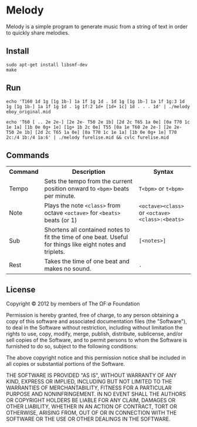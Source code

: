 # Melody

Melody is a simple program to generate music from a string of text in order to quickly share melodies.

## Install

    sudo apt-get install libsmf-dev
    make

## Run

    echo 'T160 1d 1g [1g 1b-] 1a 1f 1g 1d . 1d 1g [1g 1b-] 1a 1f 1g:3 1d 1g [1g 1b-] 1a 1f 1g 1d . 1g 1f:2 1d+ [1d+ 1c] 1d . . . 1d' | ./melody eboy_original.mid

    echo 'T60 [ .. 2e 2e-] [2e 2e- T50 2e 1b] [2d 2c T65 1a 0e] [0a T70 1c 1e 1a] [1b 0e 0g+ 1e] [1g+ 1b 2c 0e] T55 [0a 1e T60 2e 2e-] [2e 2e- T50 2e 1b] [2d 2c T65 1a 0e] [0a T70 1c 1e 1a] [1b 0e 0g+ 1e] T70 2c:/4 1b:/4 1a:6' | ./melody furelise.mid && cvlc furelise.mid

## Commands

<table>
	<tr>
		<th>Command</td>
		<th>Description</th>
		<th>Syntax</th>
	</tr>
	<tr>
		<td>Tempo</td>
		<td>Sets the tempo from the current position onward to <code>&lt;bpm&gt;</code> beats per minute.</td>
		<td><code>T&lt;bpm&gt;</code> or <code>t&lt;bpm&gt;</code></td>
	</tr>
	<tr>
		<td>Note</td>
		<td>Plays the note <code>&lt;class&gt;</code> from octave <code>&lt;octave&gt;</code> for <code>&lt;beats&gt;</code> beats (or 1)</td>
		<td><code>&lt;octave&gt;&lt;class&gt;</code> or <code>&lt;octave&gt;&lt;class&gt;:&lt;beats&gt;</code></td>
	</tr>
	<tr>
		<td>Sub</td>
		<td>Shortens all contained notes to fit the time of one beat. Useful for things like eight notes and triplets.</td>
		<td><code>[&lt;notes&gt;]</code></td>
	</tr>
	<tr>
		<td>Rest</td>
		<td>Takes the time of one beat and makes no sound.</td>
		<td><code>.</code></td>
	</tr>
</table>

## License

Copyright © 2012 by members of The ΩF:∅ Foundation

Permission is hereby granted, free of charge, to any person obtaining a copy of this software and associated documentation files (the "Software"), to deal in the Software without restriction, including without limitation the rights to use, copy, modify, merge, publish, distribute, sublicense, and/or sell copies of the Software, and to permit persons to whom the Software is furnished to do so, subject to the following conditions:

The above copyright notice and this permission notice shall be included in all copies or substantial portions of the Software.

THE SOFTWARE IS PROVIDED "AS IS", WITHOUT WARRANTY OF ANY KIND, EXPRESS OR IMPLIED, INCLUDING BUT NOT LIMITED TO THE WARRANTIES OF MERCHANTABILITY, FITNESS FOR A PARTICULAR PURPOSE AND NONINFRINGEMENT. IN NO EVENT SHALL THE AUTHORS OR COPYRIGHT HOLDERS BE LIABLE FOR ANY CLAIM, DAMAGES OR OTHER LIABILITY, WHETHER IN AN ACTION OF CONTRACT, TORT OR OTHERWISE, ARISING FROM, OUT OF OR IN CONNECTION WITH THE SOFTWARE OR THE USE OR OTHER DEALINGS IN THE SOFTWARE.
